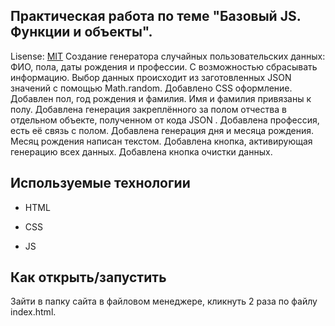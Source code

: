 ## Практическая работа по теме "Базовый JS. Функции и объекты".
Lisense: [MIT](lisence.md)
Создание генератора случайных пользовательских данных: 
ФИО, пола, даты рождения и профессии. 
С возможностью сбрасывать информацию.
Выбор данных происходит из заготовленных JSON значений с помощью Math.random.
Добавлено CSS оформление.
Добавлен пол, год рождения и фамилия.
Имя и фамилия привязаны к полу.
Добавлена генерация закреплённого за полом отчества в отдельном объекте, полученном от кода JSON . 
Добавлена профессия, есть её связь с полом. 
Добавлена генерация дня и месяца рождения. Месяц рождения написан текстом.
Добавлена кнопка, активирующая генерацию всех данных.
Добавлена кнопка очистки данных.



## Используемые технологии


* HTML

* CSS

* JS


## Как открыть/запустить

Зайти в папку сайта в файловом менеджере, кликнуть 2 раза по файлу index.html.